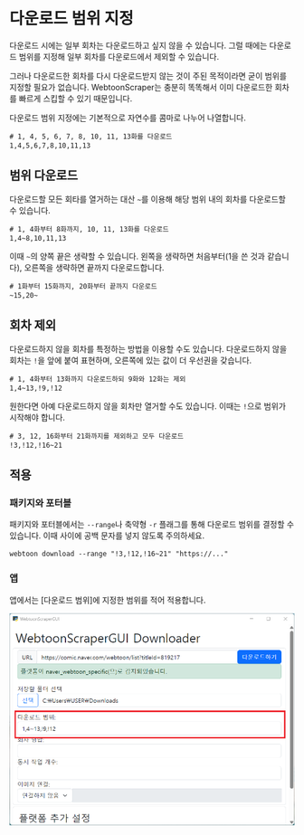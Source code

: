 # 다운로드 범위 지정

다운로드 시에는 일부 회차는 다운로드하고 싶지 않을 수 있습니다.
그럴 때에는 다운로드 범위를 지정해 일부 회차를 다운로드에서 제외할 수 있습니다.

그러나 다운로드한 회차를 다시 다운로드받지 않는 것이 주된 목적이라면 굳이 범위를 지정할 필요가 없습니다. WebtoonScraper는 충분히 똑똑해서 이미 다운로드한 회차를 빠르게 스킵할 수 있기 때문입니다.

다운로드 범위 지정에는 기본적으로 자연수를 콤마로 나누어 나열합니다.

```
# 1, 4, 5, 6, 7, 8, 10, 11, 13화를 다운로드
1,4,5,6,7,8,10,11,13
```

## 범위 다운로드

다운로드할 모든 회타를 열거하는 대산 `~`를 이용해 해당 범위 내의 회차를 다운로드할 수 있습니다.

```
# 1, 4화부터 8화까지, 10, 11, 13화를 다운로드
1,4~8,10,11,13
```

이때 `~`의 양쪽 끝은 생략할 수 있습니다. 왼쪽을 생략하면 처음부터(1을 쓴 것과 같습니다), 오른쪽을 생략하면 끝까지 다운로드합니다.

```
# 1화부터 15화까지, 20화부터 끝까지 다운로드
~15,20~
```

## 회차 제외

다운로드하지 않을 회차를 특정하는 방법을 이용할 수도 있습니다.
다운로드하지 않을 회차는 `!`을 앞에 붙여 표현하며, 오른쪽에 있는 값이 더 우선권을 갖습니다.

```
# 1, 4화부터 13화까지 다운로드하되 9화와 12화는 제외
1,4~13,!9,!12
```

원한다면 아예 다운로드하지 않을 회차만 열거할 수도 있습니다.
이때는 `!`으로 범위가 시작해야 합니다.

```
# 3, 12, 16화부터 21화까지를 제외하고 모두 다운로드
!3,!12,!16~21
```

## 적용

### 패키지와 포터블

패키지와 포터블에서는 `--range`나 축약형 `-r` 플래그를 통해 다운로드 범위를 결정할 수 있습니다.
이때 사이에 공백 문자를 넣지 않도록 주의하세요.

```console
webtoon download --range "!3,!12,!16~21" "https://..."
```

### 앱

앱에서는 [다운로드 범위]에 지정한 범위를 적어 적용합니다.

![다운로드 범위 지정된 앱](image/app-guide/1727113383266.png)
